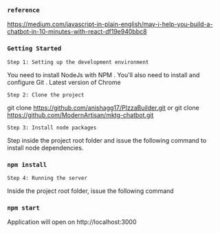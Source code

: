 ### `reference`
https://medium.com/javascript-in-plain-english/may-i-help-you-build-a-chatbot-in-10-minutes-with-react-df19e940bbc8


### `Getting Started`

`Step 1: Setting up the development environment`

You need to install NodeJs with NPM . You'll also need to install and configure Git .
Latest version of Chrome

`Step 2: Clone the project`

git clone https://github.com/anishagg17/PIzzaBuilder.git
or
git clone https://github.com/ModernArtisan/mktg-chatbot.git

`Step 3: Install node packages`

Step inside the project root folder and issue the following command to install node dependencies.

### `npm install`
`Step 4: Running the server`

Inside the project root folder, issue the following command

### `npm start`
Application will open on http://localhost:3000
